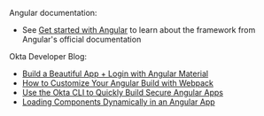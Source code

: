 Angular documentation:

* See [Get started with Angular](https://angular.io/start) to learn about the framework from Angular's official documentation

Okta Developer Blog:

* [Build a Beautiful App + Login with Angular Material](https://developer.okta.com/blog/2020/01/21/angular-material-login)
* [How to Customize Your Angular Build with Webpack](https://developer.okta.com/blog/2019/12/09/angular-webpack)
* [Use the Okta CLI to Quickly Build Secure Angular Apps](https://developer.okta.com/blog/2020/12/03/angular-okta)
* [Loading Components Dynamically in an Angular App](https://developer.okta.com/blog/2021/12/08/angular-dynamic-components)